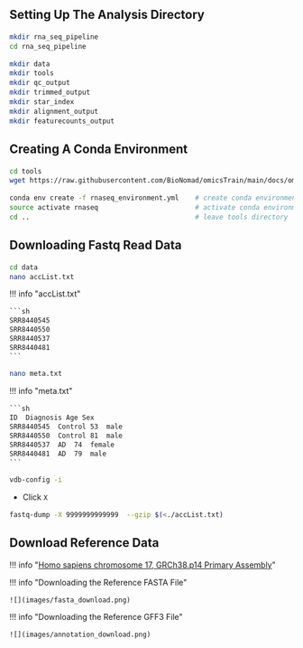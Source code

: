 ## Setting Up The Analysis Directory


```sh
mkdir rna_seq_pipeline
cd rna_seq_pipeline
```

```sh
mkdir data
mkdir tools
mkdir qc_output
mkdir trimmed_output
mkdir star_index
mkdir alignment_output
mkdir featurecounts_output
```


## Creating A Conda Environment

```sh
cd tools
wget https://raw.githubusercontent.com/BioNomad/omicsTrain/main/docs/omics/transcriptomics/bulk_rna_seq/data/rnaseq_environment.yml
```

```sh
conda env create -f rnaseq_environment.yml    # create conda environment
source activate rnaseq                        # activate conda environment
cd ..                                         # leave tools directory
```

## Downloading Fastq Read Data

```sh
cd data
nano accList.txt
```

!!! info "accList.txt"

    ```sh
    SRR8440545
    SRR8440550
    SRR8440537
    SRR8440481
    ```

```sh
nano meta.txt
```

!!! info "meta.txt"

    ```sh
    ID  Diagnosis Age Sex
    SRR8440545  Control 53  male
    SRR8440550  Control 81  male
    SRR8440537  AD  74  female
    SRR8440481  AD  79  male
    ```
```sh
vdb-config -i
```

- Click `X`

```sh
fastq-dump -X 9999999999999  --gzip $(<./accList.txt)
```

## Download Reference Data

!!! info "[Homo sapiens chromosome 17, GRCh38.p14 Primary Assembly](https://www.ncbi.nlm.nih.gov/nuccore/NC_000017.11)"


!!! info "Downloading the Reference FASTA File"

    ![](images/fasta_download.png)
    

!!! info "Downloading the Reference GFF3 File"

    ![](images/annotation_download.png)
    
    
    
